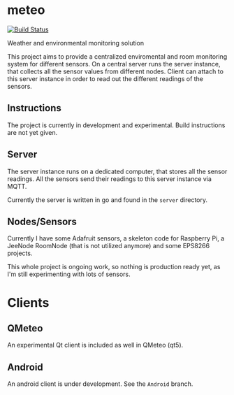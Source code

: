# meteo

[![Build Status](https://travis-ci.org/grisu48/meteo.svg?branch=master)](https://travis-ci.org/grisu48/meteo)

Weather and environmental monitoring solution

This project aims to provide a centralized enviromental and room monitoring system for different sensors.
On a central server runs the server instance, that collects all the sensor values from different nodes.
Client can attach to this server instance in order to read out the different readings of the sensors.

## Instructions

The project is currently in development and experimental. Build instructions are not yet given.

## Server

The server instance runs on a dedicated computer, that stores all the sensor readings.
All the sensors send their readings to this server instance via MQTT.

Currently the server is written in go and found in the `server` directory.

## Nodes/Sensors

Currently I have some Adafruit sensors, a skeleton code for Raspberry Pi, a JeeNode RoomNode (that is not utilized anymore) and some EPS8266 projects.

This whole project is ongoing work, so nothing is production ready yet, as I'm still experimenting with lots of sensors.

# Clients

## QMeteo

An experimental Qt client is included as well in QMeteo (qt5).

## Android

An android client is under development. See the `Android` branch.
